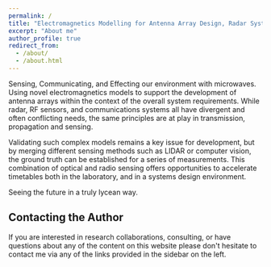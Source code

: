 ```yaml
---
permalink: /
title: "Electromagnetics Modelling for Antenna Array Design, Radar Systems Modelling, and Communications"
excerpt: "About me"
author_profile: true
redirect_from:
  - /about/
  - /about.html
---
```


Sensing, Communicating, and Effecting our environment with microwaves. Using novel electromagnetics models to support the development of antenna arrays within the context of the overall system requirements. While radar, RF sensors, and communications systems all have divergent and often conflicting needs, the same principles are at play in transmission, propagation and sensing.

Validating such complex models remains a key issue for development, but by merging different sensing methods such as LIDAR or computer vision, the ground truth can be established for a series of measurements. This combination of optical and radio sensing offers opportunities to accelerate timetables both in the laboratory, and in a systems design environment. 

Seeing the future in a truly lycean way.


Contacting the Author
---------------------
If you are interested in research collaborations, consulting, or have questions about any of the content on this website please don't hesitate to contact me via any of the links provided in the sidebar on the left.